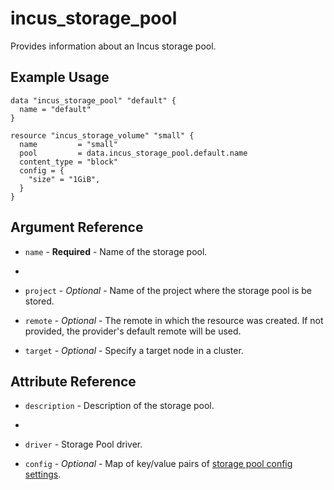 # incus_storage_pool

Provides information about an Incus storage pool.

## Example Usage

```hcl
data "incus_storage_pool" "default" {
  name = "default"
}

resource "incus_storage_volume" "small" {
  name         = "small"
  pool         = data.incus_storage_pool.default.name
  content_type = "block"
  config = {
    "size" = "1GiB",
  }
}
```

## Argument Reference

* `name` - **Required** - Name of the storage pool.
* 
* `project` - *Optional* - Name of the project where the storage pool is be stored.

* `remote` - *Optional* - The remote in which the resource was created. If
  not provided, the provider's default remote will be used.

* `target` - *Optional* - Specify a target node in a cluster.

## Attribute Reference

* `description` - Description of the storage pool.
* 
* `driver` - Storage Pool driver.

* `config` - *Optional* - Map of key/value pairs of
  [storage pool config settings](https://linuxcontainers.org/incus/docs/main/reference/storage_drivers/).
